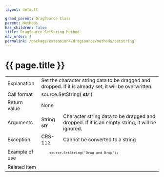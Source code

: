 ```yaml
---
layout: default

grand_parent: DragSource Class
parent: Methods
has_children: false
title: DragSource.SetString Method
nav_order: 4
permalink: /package/extension4/dragsource/methods/setstring
---
```

# {{ page.title }}


<table>
  <tr>
    <td>Explanation</td>
    <td colspan="2">Set the character string data to be dragged and dropped. If it is already set, it will be overwritten.</td>
  </tr>
  <tr>
    <td>Call format</td>
    <td colspan="2">source.SetString( <b><i>str</i></b> )</td>
  </tr>
  <tr>
    <td>Return value</td>
    <td colspan="2">None</td>
  </tr>  
  <tr>
    <td>Arguments</td>
    <td>String <b><i>str</i></b></td>
    <td>Character string data to be dragged and dropped. If it is an empty string, it will be ignored.</td>
  </tr>
  <tr>
    <td>Exception</td>
    <td>CRS-112</td>
    <td>Cannot be converted to a string</td>
  </tr>
  <tr>
    <td>Example of use</td>
    <td colspan="2"><code><pre>
    source.SetString("Drag and Drop");
    </pre></code></td>
  </tr>
  <tr>
    <td>Related item</td>
    <td colspan="2"></td>
  </tr>
</table>